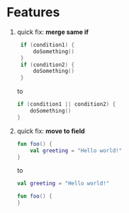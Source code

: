 
# Features

1. quick fix: **merge same if**
    
   ```kotlin
    if (condition1) {
        doSomething()
    }
    if (condition2) {
        doSomething()
    }
    ```
   to
    ```kotlin
   if (condition1 || condition2) {
        doSomething()
   }
   ```
   
2. quick fix: **move to field**

    ```kotlin
   fun foo() {
        val greeting = "Hello world!"
   }
   ```
   to
    ```kotlin
   val greeting = "Hello world!"
   
   fun foo() {
   }
   ```
